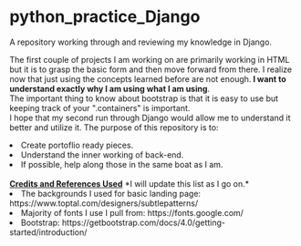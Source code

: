 # python_practice_Django
A repository working through and reviewing my knowledge in Django.

The first couple of projects I am working on are primarily working in HTML but it is to grasp the basic form and then move forward from there. I realize now that just using the concepts learned before are not enough.<b> I want to understand exactly why I am using what I am using</b>. 
<br>
The important thing to know about bootstrap is that it is easy to use but keeping track of your ".containers" is important.
<br>
I hope that my second run through Django would allow me to understand it better and utilize it. The purpose of this repository is to: 
<li>Create portoflio ready pieces.</li>
<li>Understand the inner working of back-end.</li>
<li>If possible, help along those in the same boat as I am.</li>
<br>
<b><u>Credits and References Used</u></b> *I will update this list as I go on.*
<li>The backgrounds I used for basic landing page: https://www.toptal.com/designers/subtlepatterns/ </li>
<li>Majority of fonts I use I pull from: https://fonts.google.com/</li>
<li>Bootstrap: https://getbootstrap.com/docs/4.0/getting-started/introduction/</li>
